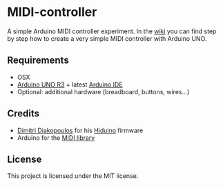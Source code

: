 # MIDI-controller

A simple Arduino MIDI controller experiment. In the [wiki](https://github.com/alex5imon/MIDI-controller/wiki) you can find step by step how to create a very simple MIDI controller with Arduino UNO.

## Requirements
- OSX
- [Arduino UNO R3](http://arduino.cc/en/Main/arduinoBoardUno) + latest [Arduino IDE](http://arduino.cc/download_handler.php?f=/arduino-1.6.0-macosx.zip)
- Optional: additional hardware (breadboard, buttons, wires...)

## Credits
- [Dimitri Diakopoulos](http://www.dimitridiakopoulos.com/hiduino) for his [Hiduino](https://github.com/ddiakopoulos/hiduino) firmware
- Arduino for the [MIDI library](https://github.com/FortySevenEffects/arduino_midi_library/releases/download/4.2/Arduino_MIDI_Library_v4.2.zip)

## License
This project is licensed under the MIT license.
